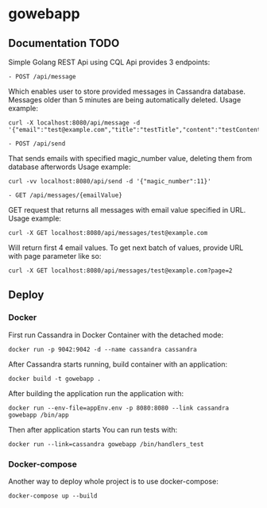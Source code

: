 # gowebapp
## Documentation TODO
Simple Golang REST Api using CQL
Api provides 3 endpoints:

``- POST /api/message``

Which enables user to store provided messages in Cassandra database. Messages older than 5 minutes are being automatically deleted. 
Usage example:

```
curl -X localhost:8080/api/message -d '{"email":"test@example.com","title":"testTitle","content":"testContent","magic_number":16}'
```

``- POST /api/send``

That sends emails with specified magic_number value, deleting them from database afterwords
Usage example:
```
curl -vv localhost:8080/api/send -d '{"magic_number":11}'
```

``- GET /api/messages/{emailValue}``

GET request that returns all messages with email value specified in URL. Usage example:
```
curl -X GET localhost:8080/api/messages/test@example.com
```
Will return first 4 email values. To get next batch of values, provide URL with page parameter like so:
```
curl -X GET localhost:8080/api/messages/test@example.com?page=2
```

## Deploy
### Docker
First run Cassandra in Docker Container with the detached mode:
```
docker run -p 9042:9042 -d --name cassandra cassandra
```
After Cassandra starts running, build container with an application:
```
docker build -t gowebapp .
```
After building the application run the application with:
```
docker run --env-file=appEnv.env -p 8080:8080 --link cassandra gowebapp /bin/app
```
Then after application starts You can run tests with:
```
docker run --link=cassandra gowebapp /bin/handlers_test
```
### Docker-compose
Another way to deploy whole project is to use docker-compose:
```
docker-compose up --build
```
